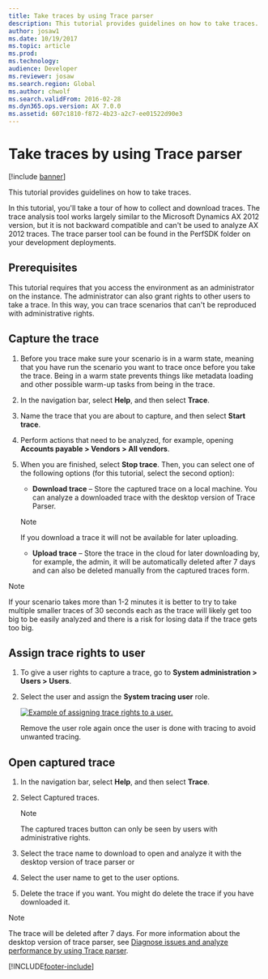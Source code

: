 ```yaml
---
title: Take traces by using Trace parser
description: This tutorial provides guidelines on how to take traces.
author: josaw1
ms.date: 10/19/2017
ms.topic: article
ms.prod: 
ms.technology: 
audience: Developer
ms.reviewer: josaw
ms.search.region: Global
ms.author: chwolf
ms.search.validFrom: 2016-02-28
ms.dyn365.ops.version: AX 7.0.0
ms.assetid: 607c1810-f872-4b23-a2c7-ee01522d90e3
---
```


# Take traces by using Trace parser

[!include [banner](../includes/banner.md)]

This tutorial provides guidelines on how to take traces.

In this tutorial, you'll take a tour of how to collect and download traces. The trace analysis tool works largely similar to the Microsoft Dynamics AX 2012 version, but it is not backward compatible and can't be used to analyze AX 2012 traces. The trace parser tool can be found in the PerfSDK folder on your development deployments.

## Prerequisites

This tutorial requires that you access the environment as an administrator on the instance. The administrator can also grant rights to other users to take a trace. In this way, you can trace scenarios that can't be reproduced with administrative rights.

## Capture the trace

1. Before you trace make sure your scenario is in a warm state, meaning that you have run the scenario you want to trace once before you take the trace. Being in a warm state prevents things like metadata loading and other possible warm-up tasks from being in the trace.
2. In the navigation bar, select **Help**, and then select **Trace**. 
3. Name the trace that you are about to capture, and then select **Start trace**.
4. Perform actions that need to be analyzed, for example, opening **Accounts payable &gt; Vendors &gt; All vendors**.
5. When you are finished, select **Stop trace**. Then, you can select one of the following options (for this tutorial, select the second option):
    - **Download trace** – Store the captured trace on a local machine. You can analyze a downloaded trace with the desktop version of Trace Parser.

    > [!NOTE]
    > If you download a trace it will not be available for later uploading.

    - **Upload trace** – Store the trace in the cloud for later downloading by, for example, the admin, it will be automatically deleted after 7 days and can also be deleted manually from the captured traces form.

> [!NOTE]
> If your scenario takes more than 1-2 minutes it is better to try to take multiple smaller traces of 30 seconds each as the trace will likely get too big to be easily analyzed and there is a risk for losing data if the trace gets too big.

## Assign trace rights to user

1. To give a user rights to capture a trace, go to **System administration &gt; Users &gt; Users**.
2. Select the user and assign the **System tracing user** role. 

    [![Example of assigning trace rights to a user.](./media/trace2-284x300.jpg)](./media/trace2.jpg)

    Remove the user role again once the user is done with tracing to avoid unwanted tracing.

## Open captured trace

1. In the navigation bar, select **Help**, and then select **Trace**.
2. Select Captured traces.

    > [!NOTE]
    > The captured traces button can only be seen by users with administrative rights.

3. Select the trace name to download to open and analyze it with the desktop version of trace parser or
4. Select the user name to get to the user options.
5. Delete the trace if you want. You might do delete the trace if you have downloaded it.

> [!NOTE]
> The trace will be deleted after 7 days. For more information about the desktop version of trace parser, see [Diagnose issues and analyze performance by using Trace parser](trace-parser.md).


[!INCLUDE[footer-include](../../../includes/footer-banner.md)]
